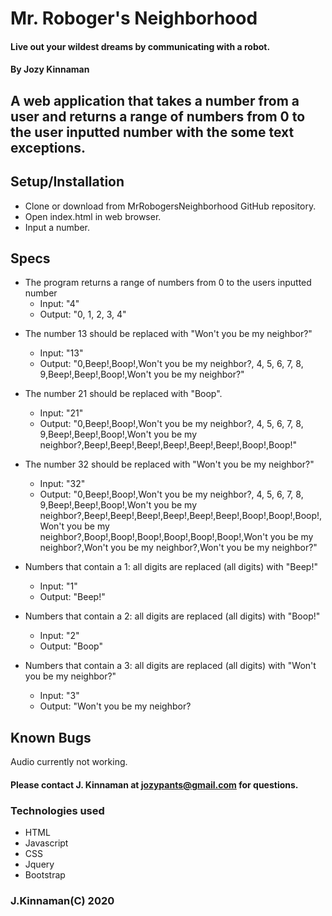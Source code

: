 # Mr. Roboger's Neighborhood

#### Live out your wildest dreams by communicating with a robot.

#### By Jozy Kinnaman

## A web application that takes a number from a user and returns a range of numbers from 0 to the user inputted number with the some text exceptions.

## Setup/Installation

- Clone or download from MrRobogersNeighborhood GitHub repository.
- Open index.html in web browser.
- Input a number.


## Specs

- The program returns a range of numbers from 0 to the users inputted number
  - Input: "4"
  - Output: "0, 1, 2, 3, 4"

* The number 13 should be replaced with "Won't you be my neighbor?"

  - Input: "13"
  - Output: "0,Beep!,Boop!,Won't you be my neighbor?, 4, 5, 6, 7, 8, 9,Beep!,Beep!,Boop!,Won't you be my neighbor?"

* The number 21 should be replaced with "Boop".

  - Input: "21"
  - Output: "0,Beep!,Boop!,Won't you be my neighbor?, 4, 5, 6, 7, 8, 9,Beep!,Beep!,Boop!,Won't you be my neighbor?,Beep!,Beep!,Beep!,Beep!,Beep!,Beep!,Boop!,Boop!"

* The number 32 should be replaced with "Won't you be my neighbor?"

  - Input: "32"
  - Output: "0,Beep!,Boop!,Won't you be my neighbor?, 4, 5, 6, 7, 8, 9,Beep!,Beep!,Boop!,Won't you be my neighbor?,Beep!,Beep!,Beep!,Beep!,Beep!,Beep!,Boop!,Boop!,Boop!,Won't you be my neighbor?,Boop!,Boop!,Boop!,Boop!,Boop!,Boop!,Won't you be my neighbor?,Won't you be my neighbor?,Won't you be my neighbor?"

* Numbers that contain a 1: all digits are replaced (all digits) with "Beep!"
  - Input: "1"
  - Output: "Beep!"
* Numbers that contain a 2: all digits are replaced (all digits) with "Boop!"
  - Input: "2"
  - Output: "Boop"
* Numbers that contain a 3: all digits are replaced (all digits) with "Won't you be my neighbor?"
  - Input: "3"
  - Output: "Won't you be my neighbor?

## Known Bugs

Audio currently not working. 

#### Please contact J. Kinnaman at jozypants@gmail.com for questions.

### Technologies used

- HTML
- Javascript
- CSS
- Jquery
- Bootstrap

### J.Kinnaman(C) 2020
